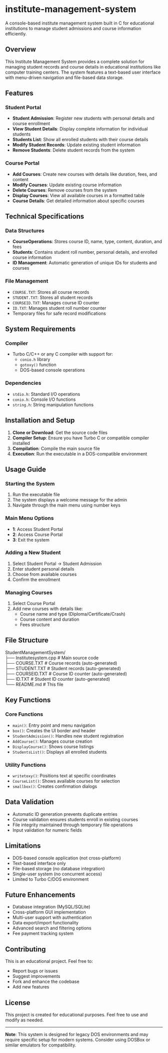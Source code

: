 # institute-management-system

A console-based institute management system built in C for educational institutions to manage student admissions and course information efficiently.

## Overview

This Institute Management System provides a complete solution for managing student records and course details in educational institutions like computer training centers. The system features a text-based user interface with menu-driven navigation and file-based data storage.

## Features

### Student Portal
- **Student Admission**: Register new students with personal details and course enrollment
- **View Student Details**: Display complete information for individual students
- **Students List**: Show all enrolled students with their course details
- **Modify Student Records**: Update existing student information
- **Remove Students**: Delete student records from the system

### Course Portal
- **Add Courses**: Create new courses with details like duration, fees, and content
- **Modify Courses**: Update existing course information
- **Delete Courses**: Remove courses from the system
- **Display Courses**: View all available courses in a formatted table
- **Course Details**: Get detailed information about specific courses

## Technical Specifications

### Data Structures
- **CourseOperations**: Stores course ID, name, type, content, duration, and fees
- **Students**: Contains student roll number, personal details, and enrolled course information
- **ID Management**: Automatic generation of unique IDs for students and courses

### File Management
- `COURSE.TXT`: Stores all course records
- `STUDENT.TXT`: Stores all student records
- `COURSEID.TXT`: Manages course ID counter
- `ID.TXT`: Manages student roll number counter
- Temporary files for safe record modifications

## System Requirements

### Compiler
- Turbo C/C++ or any C compiler with support for:
  - `conio.h` library
  - `gotoxy()` function
  - DOS-based console operations

### Dependencies
- `stdio.h`: Standard I/O operations
- `conio.h`: Console I/O functions
- `string.h`: String manipulation functions

## Installation and Setup

1. **Clone or Download**: Get the source code files
2. **Compiler Setup**: Ensure you have Turbo C or compatible compiler installed
3. **Compilation**: Compile the main source file
4. **Execution**: Run the executable in a DOS-compatible environment


## Usage Guide

### Starting the System
1. Run the executable file
2. The system displays a welcome message for the admin
3. Navigate through the main menu using number keys

### Main Menu Options
- **1**: Access Student Portal
- **2**: Access Course Portal  
- **3**: Exit the system

### Adding a New Student
1. Select Student Portal → Student Admission
2. Enter student personal details
3. Choose from available courses
4. Confirm the enrollment

### Managing Courses
1. Select Course Portal
2. Add new courses with details like:
   - Course name and type (Diploma/Certificate/Crash)
   - Course content and duration
   - Fees structure

## File Structure

StudentManagementSystem/ <br>
├── Institutesystem.cpp # Main source code <br>
├── COURSE.TXT # Course records (auto-generated) <br>
├── STUDENT.TXT # Student records (auto-generated) <br>
├── COURSEID.TXT # Course ID counter (auto-generated) <br>
├── ID.TXT # Student ID counter (auto-generated) <br>
└── README.md # This file 


## Key Functions

### Core Functions
- `main()`: Entry point and menu navigation
- `box()`: Creates the UI border and header
- `StudentAdmission()`: Handles new student registration
- `AddCourse()`: Manages course creation
- `DisplayCourse()`: Shows course listings
- `StudentsList()`: Displays all enrolled students

### Utility Functions
- `writetoxy()`: Positions text at specific coordinates
- `CourseList()`: Shows available courses for selection
- `smallbox()`: Creates confirmation dialogs

## Data Validation

- Automatic ID generation prevents duplicate entries
- Course validation ensures students enroll in existing courses
- File integrity maintained through temporary file operations
- Input validation for numeric fields

## Limitations

- DOS-based console application (not cross-platform)
- Text-based interface only
- File-based storage (no database integration)
- Single-user system (no concurrent access)
- Limited to Turbo C/DOS environment

## Future Enhancements

- Database integration (MySQL/SQLite)
- Cross-platform GUI implementation
- Multi-user support with authentication
- Data export/import functionality
- Advanced search and filtering options
- Fee payment tracking system

## Contributing

This is an educational project. Feel free to:
- Report bugs or issues
- Suggest improvements
- Fork and enhance the codebase
- Add new features

## License

This project is created for educational purposes. Feel free to use and modify as needed.

---

**Note**: This system is designed for legacy DOS environments and may require specific setup for modern systems. Consider using DOSBox or similar emulators for compatibility.


